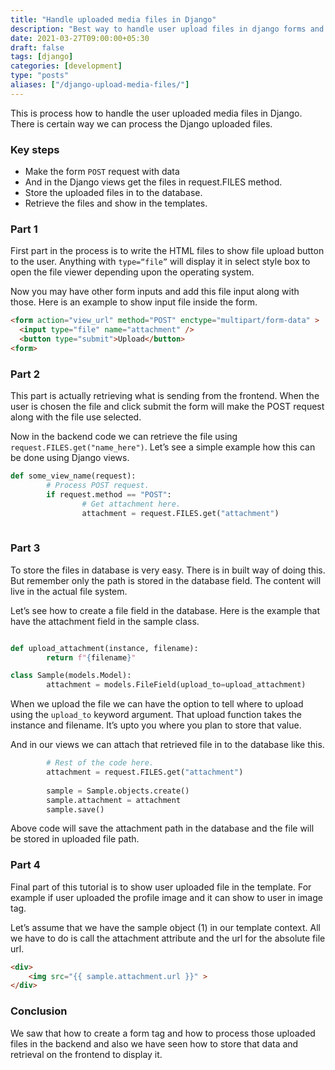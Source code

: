 ```yaml
---
title: "Handle uploaded media files in Django"
description: "Best way to handle user upload files in django forms and views."
date: 2021-03-27T09:00:00+05:30
draft: false
tags: [django]
categories: [development]
type: "posts"
aliases: ["/django-upload-media-files/"]
---
```


This is process how to handle the user uploaded media files in Django. 
There is certain way we can process the Django uploaded files. 

### Key steps
* Make the form `POST` request with data
* And in the Django views get the files in request.FILES method.
* Store the uploaded files in to the database.
* Retrieve the files and show in the templates.

### Part 1
First part in the process is to write the HTML files to show file upload button to the user.  Anything with `type=“file”` will display it in select style box to open the file viewer depending upon the operating system. 

Now you may have other form inputs and add this file input along with those. Here is an example to show input file inside the form.

```html
<form action="view_url" method="POST" enctype="multipart/form-data" >
  <input type="file" name="attachment" />
  <button type="submit">Upload</button>
<form>
```

### Part 2
This part is actually retrieving what is sending from the frontend. When the user is chosen the file and click submit the form will make the POST request along with the file use selected. 

Now in the backend code we can retrieve the file using `request.FILES.get("name_here")`.  Let’s see a simple example how this can be done using Django views.

```python
def some_view_name(request):
		# Process POST request.
		if request.method == "POST":
				# Get attachment here.
				attachment = request.FILES.get("attachment")
				
```

### Part 3
To store the files in database is very easy. There is in built way of doing this. But remember only the path is stored in the database field. The content will live in the actual file system.  

Let’s see how to create a file field in the database. Here is the example that have the attachment field in the sample class.

```python

def upload_attachment(instance, filename):
		return f"{filename}"

class Sample(models.Model):
		attachment = models.FileField(upload_to=upload_attachment)
``` 

When we upload the file we can have the option to tell where to upload using the `upload_to` keyword argument. That upload function takes the instance and filename. It’s upto you where you plan to store that value. 

And in our views we can attach that retrieved file in to the database like this. 
```python
		# Rest of the code here. 
		attachment = request.FILES.get("attachment")
      
		sample = Sample.objects.create()
		sample.attachment = attachment
		sample.save()
```

Above code will save the attachment path in the database and the file will be stored in uploaded file path.

### Part 4
Final part of this tutorial is to show user uploaded file in the template. For example if user uploaded the profile image and it can show to user in image tag. 

Let’s assume that we have the sample object (1) in our template context. All we have to do is call the attachment attribute and the url for the absolute file url. 

```html
<div>
	<img src="{{ sample.attachment.url }}" >
</div>
```

### Conclusion
We saw that how to create a form tag and how to process those uploaded files in the backend and also we have seen how to store that data and retrieval on the frontend to display it.
